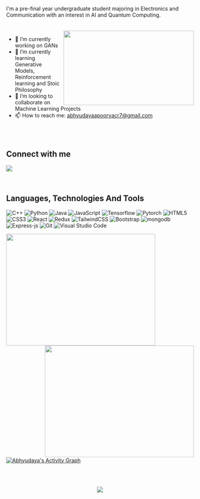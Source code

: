 

I'm a pre-final year undergraduate student majoring in Electronics and Communication with an interest in AI and Quantum Computing.
<br>
<br>
<br>
<img align="right" src="https://user-images.githubusercontent.com/63904110/165995286-a8978ae2-4470-4925-af7a-c4cd987f8dd2.gif" height="200px" width="350px">



<!-- https://cdn.dribbble.com/users/5677098/screenshots/15028899/Frustrating-Animation.gif
https://cdn.dribbble.com/users/2646423/screenshots/5507196/computer.gif -->
- 🔭 I’m currently working on GANs <br>
- 🌱 I’m currently learning Generative Models, Reinforcement learning and Stoic Philosophy<br>
- 👯 I’m looking to collaborate on Machine Learning Projects <br>
- 📫 How to reach me: abhyudayaapoorvacr7@gmail.com <br>

<br><br>
## Connect with me
<p>
  <a href="https://www.linkedin.com/in/abhyudaya-apoorva-8ab0b2193/"><img src="https://img.shields.io/badge/LinkedIn-0077B5?style=for-the-badge&logo=linkedin&logoColor=white"></a>
<!--   <a href="https://leetcode.com/sukhseerat/"><img src="https://img.shields.io/badge/-LeetCode-FFA116?style=for-the-badge&logo=LeetCode&logoColor=black"></a> -->
  <!-- <a href="https://twitter.com/see_d_rat"><img src="https://img.shields.io/badge/Twitter-1DA1F2?style=for-the-badge&logo=twitter&logoColor=white"></a> -->
</p>
<br>

## Languages, Technologies And Tools
![C++](https://img.shields.io/badge/c++-%2300599C.svg?style=for-the-badge&logo=c%2B%2B&logoColor=white)
![Python](https://img.shields.io/badge/python-3670A0?style=for-the-badge&logo=python&logoColor=ffdd54)
![Java](https://img.shields.io/badge/java-%23323330.svg?style=for-the-badge&logo=java&logoColor=%23F7DF1E)
![JavaScript](https://img.shields.io/badge/javascript-%23323330.svg?style=for-the-badge&logo=javascript&logoColor=%23F7DF1E)
![Tensorflow](https://img.shields.io/badge/tensorflow-%23323330.svg?style=for-the-badge&logo=tensorflow&logoColor=%23F7DF1E)
![Pytorch](https://img.shields.io/badge/pytorch-%23323330.svg?style=for-the-badge&logo=pytorch&logoColor=%23F7DF1E)
![HTML5](https://img.shields.io/badge/html5-%23E34F26.svg?style=for-the-badge&logo=html5&logoColor=white)
![CSS3](https://img.shields.io/badge/css3-%231572B6.svg?style=for-the-badge&logo=css3&logoColor=white)
![React](https://img.shields.io/badge/react-%2320232a.svg?style=for-the-badge&logo=react&logoColor=%2361DAFB)
![Redux](https://img.shields.io/badge/redux-%23593d88.svg?style=for-the-badge&logo=redux&logoColor=white)
![TailwindCSS](https://img.shields.io/badge/tailwindcss-%2338B2AC.svg?style=for-the-badge&logo=tailwind-css&logoColor=white)
![Bootstrap](https://img.shields.io/badge/bootstrap-%23563D7C.svg?style=for-the-badge&logo=bootstrap&logoColor=white)
![mongodb](https://img.shields.io/badge/mongodb-%23323330.svg?style=for-the-badge&logo=mongodb&logoColor=%23F7DF1E)
![Express-js](https://img.shields.io/badge/express-%23323330.svg?style=for-the-badge&logo=express&logoColor=%23F7DF1E)
![Git](https://img.shields.io/badge/git-%23F05033.svg?style=for-the-badge&logo=git&logoColor=white)
![Visual Studio Code](https://img.shields.io/badge/Visual%20Studio%20Code-0078d7.svg?style=for-the-badge&logo=visual-studio-code&logoColor=white)


<p align="left">
<a href="https://github.com/aapoorv-tf/github-readme-stats"><img height="300px" width="400px" src="https://github-readme-stats.vercel.app/api?username=aapoorv-tf&theme=midnight-purple&count_private=true&show_icons=true&hide_border=true"></a>
<a href="https://git.io/streak-stats"><img align="right" height="300px" width="400px" src="http://github-readme-streak-stats.herokuapp.com?user=aapoorv-tf&theme=midnight-purple&hide_border=true&fire=F98404&ring=F98404"></a>
</p>
<a href="https://github.com/aapoorv-tf/github-readme-activity-graph"><img alt="Abhyudaya's Activity Graph" src="https://activity-graph.herokuapp.com/graph?username=aapoorv-tf&bg_color=000000&color=AE81CE&line=9644F4&point=FFFFFF&hide_border=true" /></a>

<br><br>
<p align="center">
  <img src="https://komarev.com/ghpvc/?username=aapoorv-tf">
</p>
